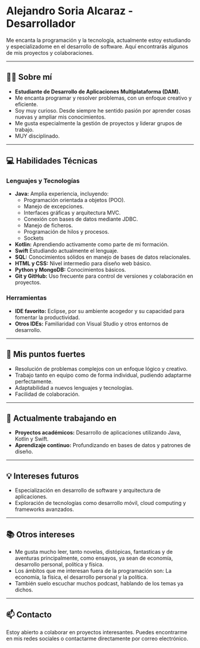 # Alejandro Soria Alcaraz - Desarrollador

Me encanta la programación y la tecnología, actualmente estoy estudiando y especializadome en el desarrollo de software. Aquí encontrarás algunos de mis proyectos y colaboraciones.

---

## 🧑‍💻 Sobre mí
- **Estudiante de Desarrollo de Aplicaciones Multiplataforma (DAM).**
- Me encanta programar y resolver problemas, con un enfoque creativo y eficiente.
- Soy muy curioso. Desde siempre he sentido pasión por aprender cosas nuevas y ampliar mis conocimientos.
- Me gusta especialmente la gestión de proyectos y liderar grupos de trabajo.
- MUY disciplinado.

---

## 💻 Habilidades Técnicas
### Lenguajes y Tecnologías
- **Java:** Amplia experiencia, incluyendo:
  - Programación orientada a objetos (POO).
  - Manejo de excepciones.
  - Interfaces gráficas y arquitectura MVC.
  - Conexión con bases de datos mediante JDBC.
  - Manejo de ficheros.
  - Programación de hilos y procesos.
  - Sockets
- **Kotlin:** Aprendiendo activamente como parte de mi formación.
- **Swift** Estudiando actualmente el lenguaje.
- **SQL:** Conocimientos sólidos en manejo de bases de datos relacionales.
- **HTML y CSS:** Nivel intermedio para diseño web básico.
- **Python y MongoDB:** Conocimientos básicos.
- **Git y GitHub:** Uso frecuente para control de versiones y colaboración en proyectos.

### Herramientas
- **IDE favorito:** Eclipse, por su ambiente acogedor y su capacidad para fomentar la productividad.
- **Otros IDEs:** Familiaridad con Visual Studio y otros entornos de desarrollo.

---

## 🌟 Mis puntos fuertes
- Resolución de problemas complejos con un enfoque lógico y creativo.
- Trabajo tanto en equipo como de forma individual, pudiendo adaptarme perfectamente.
- Adaptabilidad a nuevos lenguajes y tecnologías.
- Facilidad de colaboración.

---

## 🔭 Actualmente trabajando en
- **Proyectos académicos:** Desarrollo de aplicaciones utilizando Java, Kotlin y Swift.
- **Aprendizaje continuo:** Profundizando en bases de datos y patrones de diseño.

---

## 💡 Intereses futuros
- Especialización en desarrollo de software y arquitectura de aplicaciones.
- Exploración de tecnologías como desarrollo móvil, cloud computing y frameworks avanzados.

---

## 📚 Otros intereses
- Me gusta mucho leer, tanto novelas, distópicas, fantasticas y de aventuras principalmente, como ensayos, ya sean de economía, desarrollo personal, política y física.
- Los ámbitos que me interesan fuera de la programación son: La economía, la física, el desarrollo personal y la política.
- También suelo escuchar muchos podcast, hablando de los temas ya dichos.

---

## 📫 Contacto
Estoy abierto a colaborar en proyectos interesantes.
Puedes encontrarme en mis redes sociales o contactarme directamente por correo electrónico.
